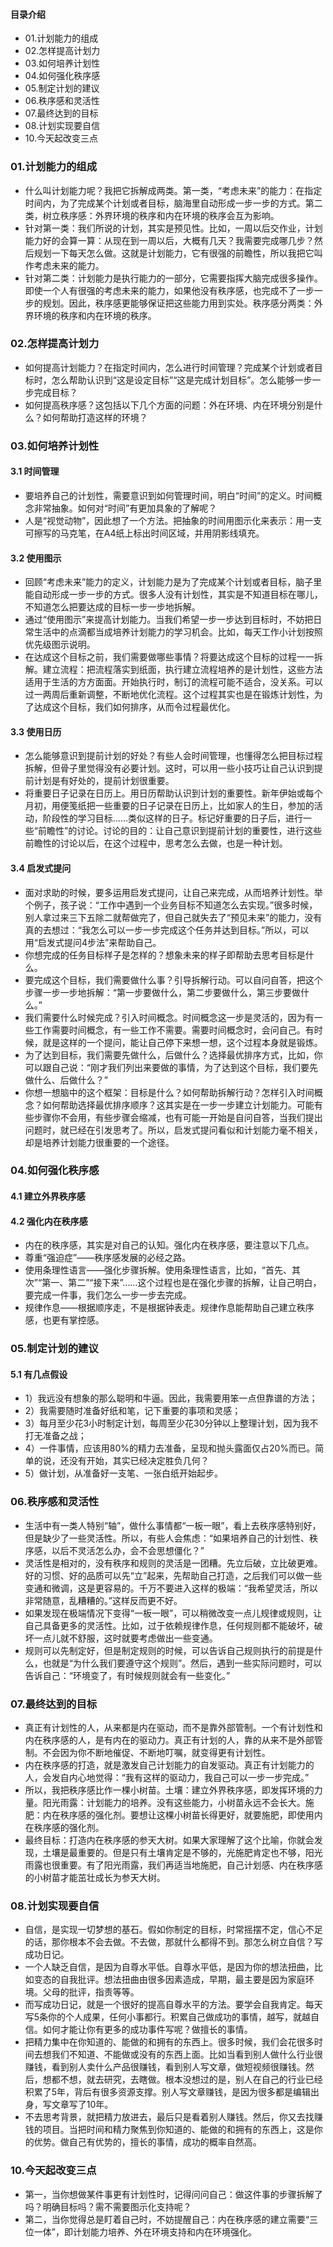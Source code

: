 #### 目录介绍
- 01.计划能力的组成
- 02.怎样提高计划力
- 03.如何培养计划性
- 04.如何强化秩序感
- 05.制定计划的建议
- 06.秩序感和灵活性
- 07.最终达到的目标
- 08.计划实现要自信
- 10.今天起改变三点





### 01.计划能力的组成
- 什么叫计划能力呢？我把它拆解成两类。第一类，“考虑未来”的能力：在指定时间内，为了完成某个计划或者目标，脑海里自动形成一步一步的方式。第二类，树立秩序感：外界环境的秩序和内在环境的秩序会互为影响。
- 针对第一类：我们所说的计划，其实是预见性。比如，一周以后交作业，计划能力好的会算一算：从现在到一周以后，大概有几天？我需要完成哪几步？然后规划一下每天怎么做。这就是计划能力，它有很强的前瞻性，所以我把它叫作考虑未来的能力。
- 针对第二类：计划能力是执行能力的一部分，它需要指挥大脑完成很多操作。即使一个人有很强的考虑未来的能力，如果他没有秩序感，也完成不了一步一步的规划。因此，秩序感更能够保证把这些能力用到实处。秩序感分两类：外界环境的秩序和内在环境的秩序。



### 02.怎样提高计划力
- 如何提高计划能力？在指定时间内，怎么进行时间管理？完成某个计划或者目标时，怎么帮助认识到“这是设定目标”“这是完成计划目标”。怎么能够一步一步完成目标？
- 如何提高秩序感？这包括以下几个方面的问题：外在环境、内在环境分别是什么？如何帮助打造这样的环境？



### 03.如何培养计划性
#### 3.1 时间管理
- 要培养自己的计划性，需要意识到如何管理时间，明白“时间”的定义。时间概念非常抽象。如何对“时间”有更加具象的了解呢？
- 人是“视觉动物”，因此想了一个方法。把抽象的时间用图示化来表示：用一支可擦写的马克笔，在A4纸上标出时间区域，并用阴影线填充。



#### 3.2 使用图示
- 回顾“考虑未来”能力的定义，计划能力是为了完成某个计划或者目标，脑子里能自动形成一步一步的方式。很多人没有计划性，其实是不知道目标在哪儿，不知道怎么把要达成的目标一步一步地拆解。
- 通过“使用图示”来提高计划能力。当我们希望一步一步达到目标时，不妨把日常生活中的点滴都当成培养计划能力的学习机会。比如，每天工作小计划按照优先级图示说明。
- 在达成这个目标之前，我们需要做哪些事情？将要达成这个目标的过程一一拆解。建立流程：把流程落实到纸面，执行建立流程培养的是计划性，这些方法适用于生活的方方面面。开始执行时，制订的流程可能不适合，没关系。可以过一两周后重新调整，不断地优化流程。这个过程其实也是在锻炼计划性，为了达成这个目标，我们如何排序，从而令过程最优化。



#### 3.3 使用日历
- 怎么能够意识到提前计划的好处？有些人会时间管理，也懂得怎么把目标过程拆解，但骨子里觉得没有必要计划。这时，可以用一些小技巧让自己认识到提前计划是有好处的，提前计划很重要。
- 将重要日子记录在日历上。用日历帮助认识到计划的重要性。新年伊始或每个月初，用便笺纸把一些重要的日子记录在日历上，比如家人的生日，参加的活动，阶段性的学习目标……类似这样的日子。标记好重要的日子后，进行一些“前瞻性”的讨论。讨论的目的：让自己意识到提前计划的重要性，进行这些前瞻性的讨论以后，在这个过程中，思考怎么去做，也是一种计划。



#### 3.4 启发式提问
- 面对求助的时候，要多运用启发式提问，让自己来完成，从而培养计划性。举个例子，孩子说：“工作中遇到一个业务目标不知道怎么去实现。”很多时候，别人拿过来三下五除二就帮做完了，但自己就失去了“预见未来”的能力，没有真的去想过：“我怎么可以一步一步完成这个任务并达到目标。”所以，可以用“启发式提问4步法”来帮助自己。
- 你想完成的任务目标样子是怎样的？想象未来的样子即帮助去思考目标是什么。
- 要完成这个目标，我们需要做什么事？引导拆解行动。可以自问自答，把这个步骤一步一步地拆解：“第一步要做什么，第二步要做什么，第三步要做什么。”
- 我们需要什么时候完成？引入时间概念。时间概念这一步是灵活的，因为有一些工作需要时间概念，有一些工作不需要。需要时间概念时，会问自己。有时候，就是这样的一个提问，能让自己停下来想一想，这个过程本身就是锻炼。
- 为了达到目标，我们需要先做什么，后做什么？选择最优排序方式，比如，你可以跟自己说：“刚才我们列出来要做的事情，为了达到这个目标，我们要先做什么、后做什么？”
- 你想一想脑中的这个框架：目标是什么？如何帮助拆解行动？怎样引入时间概念？如何帮助选择最优排序顺序？这其实是在一步一步建立计划能力。可能有些步骤你不会用，有些步骤会缩减，也有可能一开始是自问自答，当我们提出问题时，就已经在引发思考了。所以，启发式提问看似和计划能力毫不相关，却是培养计划能力很重要的一个途径。




### 04.如何强化秩序感
#### 4.1 建立外界秩序感



#### 4.2 强化内在秩序感
- 内在的秩序感，其实是对自己的认知。强化内在秩序感，要注意以下几点。
- 尊重“强迫症”——秩序感发展的必经之路。
- 使用条理性语言——强化步骤拆解。使用条理性语言，比如，“首先、其次”“第一、第二”“接下来”……这个过程也是在强化步骤的拆解，让自己明白，要完成一件事，我们怎么一步一步去完成。
- 规律作息——根据顺序走，不是根据钟表走。规律作息能帮助自己建立秩序感，也更有掌控感。



### 05.制定计划的建议
#### 5.1 有几点假设
- 1）我远没有想象的那么聪明和牛逼。因此，我需要用笨一点但靠谱的方法；
- 2）我需要随时准备好纸和笔，记下重要的事项和灵感；
- 3）每月至少花3小时制定计划，每周至少花30分钟以上整理计划，因为我不打无准备之战；
- 4）一件事情，应该用80%的精力去准备，呈现和抛头露面仅占20%而已。简单的说，还没有开始，其实已经决定胜负几何？
- 5）做计划，从准备好一支笔、一张白纸开始起步。




### 06.秩序感和灵活性
- 生活中有一类人特别“轴”，做什么事情都“一板一眼”，看上去秩序感特别好，但是缺少了一些灵活性。所以，有些人会焦虑：“如果培养自己的计划性、秩序感，以后不灵活怎么办，会不会思想僵化？”
- 灵活性是相对的，没有秩序和规则的灵活是一团糟。先立后破，立比破更难。好的习惯、好的品质可以先“立”起来，先帮助自己打造，之后我们可以做一些变通和微调，这是更容易的。千万不要进入这样的极端：“我希望灵活，所以非常随意，乱糟糟的。”这样反而更不好。
- 如果发现在极端情况下变得“一板一眼”，可以稍微改变一点儿规律或规则，让自己具备更多的灵活性。比如，过于依赖规律作息，任何规则都不能破坏，破坏一点儿就不舒服，这时就要考虑做出一些变通。
- 规则可以先制定好，但是制定规则的时候，可以告诉自己规则执行的前提是什么，也就是“为什么我们要遵守这个规则”。然后，遇到一些实际问题时，可以告诉自己：“环境变了，有时候规则就会有一些变化。”



### 07.最终达到的目标
- 真正有计划性的人，从来都是内在驱动，而不是靠外部管制。一个有计划性和内在秩序感的人，是有内在的驱动力。真正有计划的人，靠的从来不是外部管制。不会因为你不断地催促、不断地叮嘱，就变得更有计划性。
- 内在秩序感的打造，就是激发自己计划能力的自发驱动。真正有计划能力的人，会发自内心地觉得：“我有这样的驱动力，我自己可以一步一步完成。”
- 所以，我把秩序感比作一棵小树苗。土壤：建立外界秩序感，即发挥环境的力量。阳光雨露：计划能力的培养。没有这些能力，小树苗永远不会长大。施肥：内在秩序感的强化剂。要想让这棵小树苗长得更好，就要施肥，即使用内在秩序感的强化剂。
- 最终目标：打造内在秩序感的参天大树。如果大家理解了这个比喻，你就会发现，土壤是最重要的。但是只有土壤肯定是不够的，光施肥肯定也不够，阳光雨露也很重要。有了阳光雨露，我们再适当地施肥，自己计划感、内在秩序感的小树苗才能茁壮成长为参天大树。



### 08.计划实现要自信
- 自信，是实现一切梦想的基石。假如你制定的目标，时常摇摆不定，信心不足的话，那你根本不会去做。不去做，那就什么都得不到。那怎么树立自信？写成功日记。
- 一个人缺乏自信，是因为自尊水平低。自尊水平低，是因为你的想法扭曲，比如变态的自我批评。想法扭曲由很多因素造成，早期，最主要是因为家庭环境。父母的批评，指责等等。
- 而写成功日记，就是一个很好的提高自尊水平的方法。要学会自我肯定。每天写5条你的个人成果，任何小事都行。积累自己做成功的事情，越写，就越自信。如何才能让你有更多的成功事件写呢？做擅长的事情。
- 把精力集中在你知道的、能做的和拥有的东西上。很多时候，我们会花很多时间去想我们不知道、不能做或没有的东西上面。比如当看到别人做什么行业很赚钱，看到别人卖什么产品很赚钱，看到别人写文章，做短视频很赚钱。然后，想都不想，就去研究，去瞎做。根本没想过的是，别人在自己的行业已经积累了5年，背后有很多资源支撑。别人写文章赚钱，是因为很多都是编辑出身，写文章写了10年。
- 不去思考背景，就把精力放进去，最后只是看着别人赚钱。然后，你又去找赚钱的项目。当把时间和精力聚焦到你知道的、能做的和拥有的东西上，这是你的优势。做自己有优势的，擅长的事情，成功的概率自然高。



### 10.今天起改变三点
- 第一，当你想做某件事更有计划性时，记得问问自己：做这件事的步骤拆解了吗？明确目标吗？需不需要图示化支持呢？
- 第二，当你觉得总是盯着自己时，不妨提醒自己：内在秩序感的建立需要“三位一体”，即计划能力培养、外在环境支持和内在环境强化。












